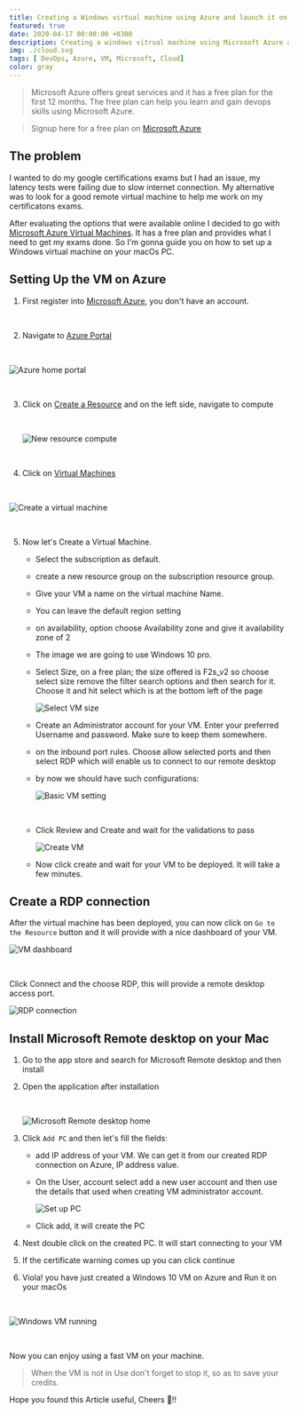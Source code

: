 ```yaml
---
title: Creating a Windows virtual machine using Azure and launch it on MacOs desktop remote
featured: true
date: 2020-04-17 00:00:00 +0300
description: Creating a windows vitrual machine using Microsoft Azure and launch it on desktop remote using MacOs.
img: ./cloud.svg
tags: [ DevOps, Azure, VM, Microsoft, Cloud]
color: gray
---
```




> Microsoft Azure offers great services and it has a free plan for the first 12 months. The free plan can help you learn and gain devops skills using Microsoft Azure.

> Signup here for a free plan on [Microsoft Azure](https://azure.microsoft.com/en-us/free/) 

## The problem

I wanted to do my google certifications exams but I had an issue, my latency tests were failing due to slow internet connection. My alternative was to look for a good remote virtual machine to help me work on my certificatons exams.

After evaluating the options that were available online I decided to go with [Microsoft Azure Virtual Machines](https://azure.microsoft.com/en-us/services/virtual-machines/). It has a free plan and provides what I need to get my exams done.
So I'm gonna guide you on how to set up a Windows virtual machine on your macOs PC.

## Setting Up the VM on Azure

1. First register into <a href="https://azure.microsoft.com/en-us/free/" target="_blank">Microsoft Azure</a>, you don't have an account.

<br/>

2. Navigate to [Azure Portal](https://portal.azure.com/#home)

<br/>

  ![Azure home portal](./azurehomeportal.png)

<br/>

3. Click on [Create a Resource](https://portal.azure.com/#create/hub) and on the left side, navigate to compute

    <br/>

    ![New resource compute](./new-resource.png)

    <br/>

4. Click on [Virtual Machines](https://portal.azure.com/#create/Microsoft.VirtualMachine-ARM) 

<br/>

![Create a virtual machine](./create-machine.png)

<br/>

5. Now let's Create a Virtual Machine.
      - Select the subscription as default.
      - create a new resource group on the subscription resource group.
      - Give your VM a name on the virtual machine Name.
      - You can leave the default region setting
      - on availability, option choose Availability zone and give it availability zone of 2
      - The image we are going to use Windows 10 pro.
      - Select Size, on a free plan; the size offered is F2s_v2 so choose select size remove the filter search options and then search for it. Choose it and hit select which is at the bottom left of the page
          <br/>

          ![Select VM size](./select-size.png)
          <br/>
      - Create an Administrator account for your VM. Enter your preferred Username and password. Make sure to keep them somewhere.
      - on the inbound port rules. Choose allow selected ports and then select RDP which will enable us to connect to our remote desktop
      - by now we should have such configurations:
        <br/>

        ![Basic VM setting](./vm-basics.png)

        <br/>
      - Click Review and Create and wait for the validations to pass
        <br/>

        ![Create VM](./create-vm.png)
        <br/>
      - Now click create and wait for your VM to be deployed. It will take a few minutes.

## Create a RDP connection

After the virtual machine has been deployed, you can now click on `Go to the Resource` button and it will provide with a nice dashboard of your VM.
<br/>

![VM dashboard](./dashboard.png)

<br/>

Click Connect and the choose RDP, this will provide a remote desktop access port.
<br/>

![RDP connection](./rdp-connect.png)
<br/>

## Install Microsoft Remote desktop on your Mac

1. Go to the app store and search for Microsoft Remote desktop and then install

2. Open the application after installation

      <br/>

      ![Microsoft Remote desktop home](./rda.png)
      <br/>
3. Click `Add PC` and then let's fill the fields:
    - add IP address of your VM. We can get it from our created RDP connection on Azure, IP address value.
    - On the User, account select add a new user account and then use the details that used when creating VM administrator account.
      <br/>
      
      ![Set up PC](./setup-pc.png)
      <br/>
    - Click add, it will create the PC

4. Next double click on the created PC. It will start connecting to your VM
5. If the certificate warning comes up you can click continue
6. Viola! you have just created a Windows 10 VM on Azure and Run it on your macOs
<br/>

![Windows VM running](./Windows-running.png)

<br/>

Now you can enjoy using a fast VM on your machine.

> When the VM is not in Use don't forget to stop it, so as to save your credits.

Hope you found this Article useful, Cheers 🥂!!
